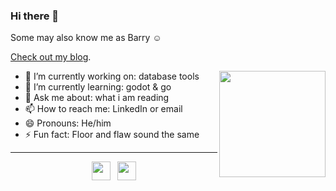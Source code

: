 ### Hi there 👋

Some may also know me as Barry ☺

[Check out my blog](https://github.com/worksofliam/blog/issues).

<p>
  <img width="170" align='right' src="https://user-images.githubusercontent.com/3708366/224093124-76d3d828-1063-4809-8a21-3d0db47142bf.jpeg">
</p>

- 🔭 I’m currently working on: database tools
- 🌱 I’m currently learning: godot & go
- 💬 Ask me about: what i am reading
- 📫 How to reach me: LinkedIn or email
- 😄 Pronouns: He/him
- ⚡ Fun fact: Floor and flaw sound the same

---

<p align='center'>
<a href="https://instagram.com/picsofbarry"><img height="30" src="https://raw.githubusercontent.com/worksofliam/worksofliam/master/icon/instagram.jpg?raw=true"></a>&nbsp;&nbsp;
<a href="https://www.linkedin.com/in/worksofbarry/"><img height="30" src="https://raw.githubusercontent.com/worksofliam/worksofliam/master/icon/linkedin.png?raw=true"></a>
</p>
